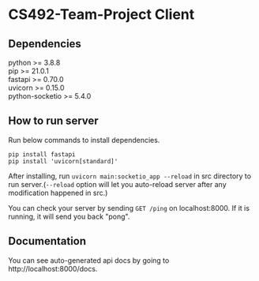 # CS492-Team-Project Client
## Dependencies
python >= 3.8.8 <br>
pip >= 21.0.1 <br>
fastapi >= 0.70.0 <br>
uvicorn >= 0.15.0 <br>
python-socketio >= 5.4.0
## How to run server
Run below commands to install dependencies.
```
pip install fastapi
pip install 'uvicorn[standard]'
```
After installing, run `uvicorn main:socketio_app --reload` in src directory to run server.(`--reload` option will let you auto-reload server after any modification happened in src.)

You can check your server by sending `GET /ping` on localhost:8000. If it is running, it will send you back "pong".

## Documentation
You can see auto-generated api docs by going to http://localhost:8000/docs.
